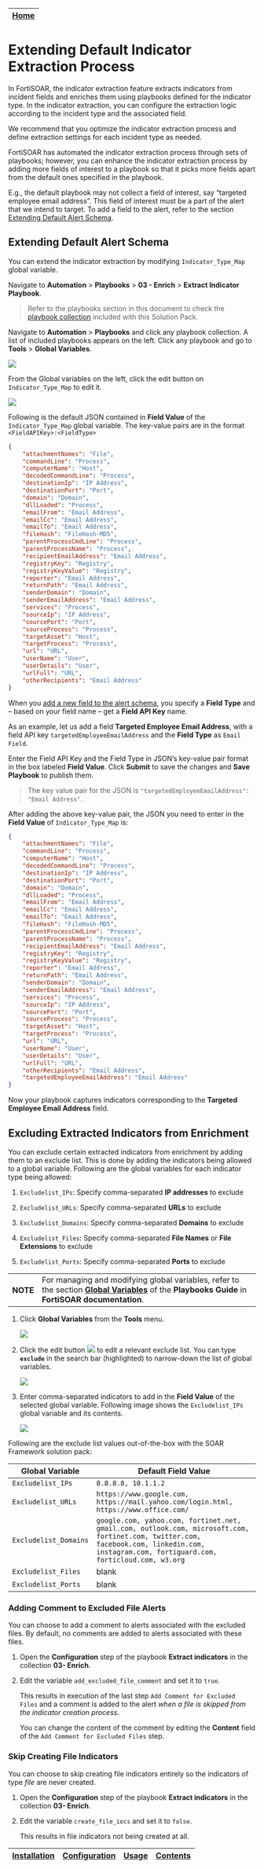 | [Home](../README.md) |
|----------------------|

# Extending Default Indicator Extraction Process

In FortiSOAR, the indicator extraction feature extracts indicators from incident fields and enriches them using playbooks defined for the indicator type. In the indicator extraction, you can configure the extraction logic according to the incident type and the associated field.

We recommend that you optimize the indicator extraction process and define extraction settings for each incident type as needed.

FortiSOAR has automated the indicator extraction process through sets of playbooks; however, you can enhance the indicator extraction process by adding more fields of interest to a playbook so that it picks more fields apart from the default ones specified in the playbook.

E.g., the default playbook may not collect a field of interest, say “targeted employee email address”. This field of interest must be a part of the alert that we intend to target. To add a field to the alert, refer to the section [Extending Default Alert Schema](./extending-default-alert-schema.md).

## Extending Default Alert Schema

You can extend the indicator extraction by modifying `Indicator_Type_Map` global variable.

Navigate to **Automation** > **Playbooks** > **03 - Enrich** > **Extract Indicator Playbook**.

> Refer to the playbooks section in this document to check the [playbook collection](./contents.md#playbook-collection) included with this Solution Pack.

Navigate to **Automation** > **Playbooks** and click any playbook collection. A list of included playbooks appears on the left. Click any playbook and go to **Tools** > **Global Variables**.

![](./res/global-variables.png)

From the Global variables on the left, click the edit button on `Indicator_Type_Map` to edit it.

![](./res/indicator-type-map.png)

Following is the default JSON contained in **Field Value** of the `Indicator_Type_Map` global variable. The key-value pairs are in the format `<FieldAPIKey>:<FieldType>`

```JSON
{
    "attachmentNames": "File",
    "commandLine": "Process",
    "computerName": "Host",
    "decodedCommandLine": "Process",
    "destinationIp": "IP Address",
    "destinationPort": "Port",
    "domain": "Domain",
    "dllLoaded": "Process",
    "emailFrom": "Email Address",
    "emailCc": "Email Address",
    "emailTo": "Email Address",
    "fileHash": "FileHash-MD5",
    "parentProcessCmdLine": "Process",
    "parentProcessName": "Process",
    "recipientEmailAddress": "Email Address",
    "registryKey": "Registry",
    "registryKeyValue": "Registry",
    "reporter": "Email Address",
    "returnPath": "Email Address",
    "senderDomain": "Domain",
    "senderEmailAddress": "Email Address",
    "services": "Process",
    "sourceIp": "IP Address",
    "sourcePort": "Port",
    "sourceProcess": "Process",
    "targetAsset": "Host",
    "targetProcess": "Process",
    "url": "URL",
    "userName": "User",
    "userDetails": "User",
    "urlFull": "URL",
    "otherRecipients": "Email Address"
}
```

When you [add a new field to the alert schema](./extending-default-alert-schema.md), you specify a **Field Type** and – based on your field name – get a **Field API Key** name. 

As an example, let us add a field **Targeted Employee Email Address**, with a field API key `targetedEmployeeEmailAddress` and the **Field Type** as `Email Field`.

Enter the Field API Key and the Field Type in JSON’s key-value pair format in the box labeled **Field Value**. Click **Submit** to save the changes and **Save Playbook** to publish them.

> The key value pair for the JSON is `"targetedEmployeeEmailAddress": "Email Address"`.

After adding the above key-value pair, the JSON you need to enter in the **Field Value** of `Indicator_Type_Map` is:

```JSON
{
    "attachmentNames": "File",
    "commandLine": "Process",
    "computerName": "Host",
    "decodedCommandLine": "Process",
    "destinationIp": "IP Address",
    "destinationPort": "Port",
    "domain": "Domain",
    "dllLoaded": "Process",
    "emailFrom": "Email Address",
    "emailCc": "Email Address",
    "emailTo": "Email Address",
    "fileHash": "FileHash-MD5",
    "parentProcessCmdLine": "Process",
    "parentProcessName": "Process",
    "recipientEmailAddress": "Email Address",
    "registryKey": "Registry",
    "registryKeyValue": "Registry",
    "reporter": "Email Address",
    "returnPath": "Email Address",
    "senderDomain": "Domain",
    "senderEmailAddress": "Email Address",
    "services": "Process",
    "sourceIp": "IP Address",
    "sourcePort": "Port",
    "sourceProcess": "Process",
    "targetAsset": "Host",
    "targetProcess": "Process",
    "url": "URL",
    "userName": "User",
    "userDetails": "User",
    "urlFull": "URL",
    "otherRecipients": "Email Address",
    "targetedEmployeeEmailAddress": "Email Address"
}
```

Now your playbook captures indicators corresponding to the **Targeted Employee Email Address** field.

## Excluding Extracted Indicators from Enrichment

You can exclude certain extracted indicators from enrichment by adding them to an exclude list. This is done by adding the indicators being allowed to a global variable. Following are the global variables for each indicator type being allowed:

1. `Excludelist_IPs`: Specify comma-separated **IP addresses** to exclude

2. `Excludelist_URLs`: Specify comma-separated **URLs** to exclude

3. `Excludelist_Domains`: Specify comma-separated **Domains** to exclude

4. `Excludelist_Files`: Specify comma-separated **File Names** or **File Extensions** to exclude

5. `Excludelist_Ports`: Specify comma-separated **Ports** to exclude

<table>
    <tr>
        <th>NOTE</th>
        <td>For managing and modifying global variables, refer to the section <a href="https://docs.fortinet.com/document/fortisoar/7.2.0/playbooks-guide/488685/dynamic-values#Global_Variables" target="_blank"><strong>Global Variables</strong></a> of the <strong>Playbooks Guide</strong> in <strong>FortiSOAR documentation</strong>.</td>
    </tr>
</table>

1. Click **Global Variables** from the **Tools** menu.

    ![](./res/global-variables.png)

2. Click the edit button ![](./res/icon-edit-page.svg) to edit a relevant exclude list. You can type **`exclude`** in the search bar (highlighted) to narrow-down the list of global variables.

    ![](./res/excludelist_indicators.png)

3. Enter comma-separated indicators to add in the **Field Value** of the selected global variable. Following image shows the `Excludelist_IPs` global variable and its contents.

    ![](./res/excludelist_indicators_values.png)

Following are the exclude list values out-of-the-box with the SOAR Framework solution pack:

<table>
    <thead>
        <tr>
            <th>Global Variable</th>
            <th>Default Field Value</th>
        </tr>
    </thead>
    <tbody>
        <tr>
            <td><code>Excludelist_IPs</code></td>
            <td><code>8.8.8.8, 10.1.1.2</code></td>
        </tr>
        <tr>
            <td><code>Excludelist_URLs</code></td>
            <td><code>https://www.google.com, https://mail.yahoo.com/login.html, https://www.office.com/</code></td>
        </tr>
        <tr>
            <td><code>Excludelist_Domains</code></td>
            <td><code>google.com, yahoo.com, fortinet.net, gmail.com, outlook.com, microsoft.com,</code><br/>
            <code>fortinet.com, twitter.com, facebook.com, linkedin.com, instagram.com, fortiguard.com,</code><br/>
            <code>forticloud.com, w3.org</code></td>
        </tr>
        <tr>
            <td><code>Excludelist_Files</code><img src="./res/icon-new.svg" alt=""></td>
            <td>blank</td>
        </tr>
        <tr>
            <td><code>Excludelist_Ports</code><img src="./res/icon-new.svg" alt=""></td>
            <td>blank</td>
        </tr>
    </tbody>
</table>

### Adding Comment to Excluded File Alerts

You can choose to add a comment to alerts associated with the excluded files. By default, no comments are added to alerts associated with these files.

1. Open the **Configuration** step of the playbook **Extract indicators** in the collection **03- Enrich**.

2. Edit the variable `add_excluded_file_comment` and set it to `true`.

    This results in execution of the last step `Add Comment for Excluded Files` and a comment is added to the alert *when a file is skipped from the indicator creation process*.

    You can change the content of the comment by editing the **Content** field of the `Add Comment for Excluded Files` step.

### Skip Creating File Indicators

You can choose to skip creating file indicators entirely so the indicators of type *file* are never created.

1. Open the **Configuration** step of the playbook **Extract indicators** in the collection **03- Enrich**.

2. Edit the variable `create_file_iocs` and set it to `false`.

    This results in file indicators not being created at all.

| [Installation](./setup.md#installation) | [Configuration](./setup.md#configuration) | [Usage](./usage.md) | [Contents](./contents.md) |
|-----------------------------------------|-------------------------------------------|---------------------|---------------------------|